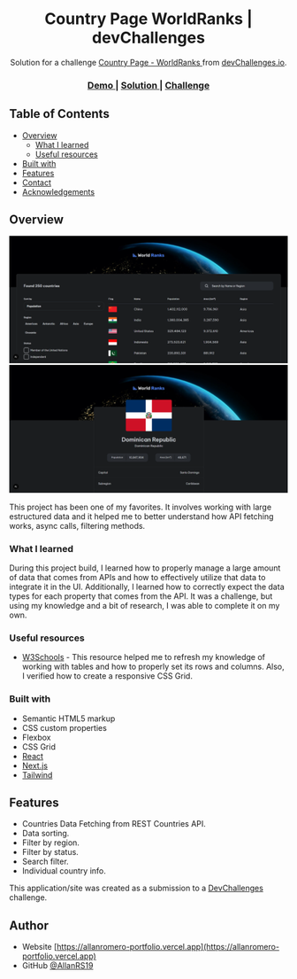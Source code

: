 <h1 align="center">Country Page WorldRanks | devChallenges</h1>

<div align="center">
   Solution for a challenge <a href="https://devchallenges.io/challenge/country-page" target="_blank">Country Page - WorldRanks
</a> from <a href="http://devchallenges.io" target="_blank">devChallenges.io</a>.
</div>

<div align="center">
  <h3>
    <a href="{https://your-demo-link.your-domain}">
      Demo
    </a>
    <span> | </span>
    <a href="https://github.com/AllanRS19/country-page-worldranks">
      Solution
    </a>
    <span> | </span>
    <a href="https://devchallenges.io/challenge/country-page">
      Challenge
    </a>
  </h3>
</div>

## Table of Contents

- [Overview](#overview)
  - [What I learned](#what-i-learned)
  - [Useful resources](#useful-resources)
- [Built with](#built-with)
- [Features](#features)
- [Contact](#contact)
- [Acknowledgements](#acknowledgements)

## Overview

![screenshot_1](/public/screenshots/screenshot-1.png)
![screenshot_2](/public/screenshots/screenshot-2.png)

This project has been one of my favorites. It involves working with large estructured data and it helped me to better understand how API fetching works, async calls, filtering methods.

### What I learned

During this project build, I learned how to properly manage a large amount of data that comes from APIs and how to effectively utilize that data to integrate it in the UI. Additionally, I learned how to correctly expect the data types for each property that comes from the API. It was a challenge, but using my knowledge and a bit of research, I was able to complete it on my own.

### Useful resources


- [W3Schools](https://www.w3schools.com/) - This resource helped me to refresh my knowledge of working with tables and how to properly set its rows and columns. Also, I verified how to create a responsive CSS Grid.

### Built with

- Semantic HTML5 markup
- CSS custom properties
- Flexbox
- CSS Grid
- [React](https://reactjs.org/)
- [Next.js](https://nextjs.org/docs)
- [Tailwind](https://tailwindcss.com/)

## Features

- Countries Data Fetching from REST Countries API.
- Data sorting.
- Filter by region.
- Filter by status.
- Search filter.
- Individual country info.

This application/site was created as a submission to a [DevChallenges](https://devchallenges.io/challenges-dashboard) challenge.

## Author

- Website [https://allanromero-portfolio.vercel.app](https://allanromero-portfolio.vercel.app)
- GitHub [@AllanRS19](https://github.com/AllanRS19)